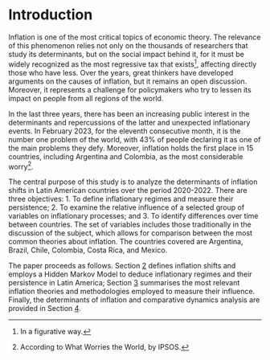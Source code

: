# Introduction

Inflation is one of the most critical topics of economic theory. The relevance of this phenomenon relies not only on the thousands of researchers that study its determinants, but on the social impact behind it, for it must be widely recognized as the most regressive tax that exists[^figurative], affecting directly those who have less. Over the years, great thinkers have developed arguments on the causes of inflation, but it remains an open discussion. Moreover, it represents a challenge for policymakers who try to lessen its impact on people from all regions of the world.

In the last three years, there has been an increasing public interest in the determinants and repercussions of the latter and unexpected inflationary events. In February 2023, for the eleventh consecutive month, it is the number one problem of the world, with 43% of people declaring it as one of the main problems they defy. Moreover, inflation holds the first place in 15 countries, including Argentina and Colombia, as the most considerable worry[^ipsos].

The central purpose of this study is to analyze the determinants of inflation shifts in Latin American countries over the period 2020-2022. There are three objectives: 1. To define inflationary regimes and measure their persistence; 2. To examine the relative influence of a selected group of variables on inflationary processes; and 3. To identify differences over time between countries. The set of variables includes those traditionally in the discussion of the subject, which allows for comparison between the most common theories about inflation. The countries covered are Argentina, Brazil, Chile, Colombia, Costa Rica, and Mexico.

The paper proceeds as follows. Section [2](./02-Regimes.ipynb) defines inflation shifts and employs a Hidden Markov Model to deduce inflationary regimes and their persistence in Latin America; Section [3](./03-Determinants.ipynb) summarises the most relevant inflation theories and methodologies employed to measure their influence. Finally, the determinants of inflation and comparative dynamics analysis are provided in Section [4](./04-Results.ipynb).
[^figurative]: In a figurative way.
[^ipsos]: According to What Worries the World, by IPSOS.